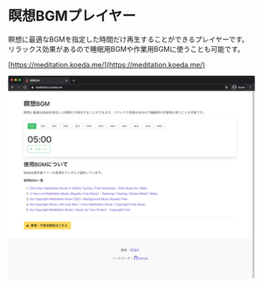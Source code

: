 # 瞑想BGMプレイヤー

瞑想に最適なBGMを指定した時間だけ再生することができるプレイヤーです。
リラックス効果があるので睡眠用BGMや作業用BGMに使うことも可能です。

[https://meditation.koeda.me/](https://meditation.koeda.me/)

![スクリーンショット](/docs/screenshot.png)

